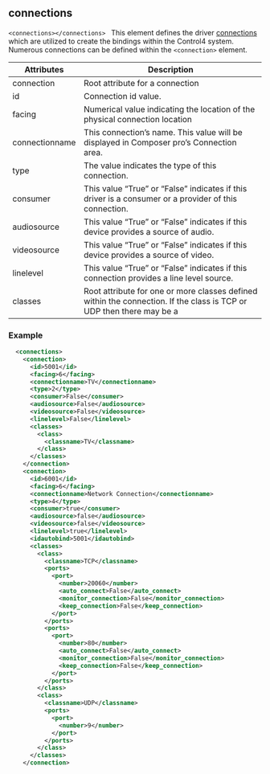 
## connections

`<connections></connections>
`
This element defines the driver [connections][1] which are utilized to create the bindings within the Control4 system. Numerous connections can be defined within the `<connection>` element.


| Attributes | Description |
| --- | --- |
| connection | Root attribute for a connection |
| id | Connection id value. |
| facing | Numerical value indicating the location of the physical connection location |
| connectionname | This connection’s name. This value will be displayed in Composer pro’s Connection area. |
| type | The value indicates the type of this connection. |
| consumer | This value “True” or “False” indicates if this driver is a consumer or a provider of this connection. |
| audiosource | This value “True” or “False” indicates if this device provides a source of audio. |
| videosource | This value “True” or “False” indicates if this device provides a source of video. |
| linelevel | This value “True” or “False” indicates if this connection provides a line level source. |
| classes | Root attribute for one or more classes defined within the connection. If the class is TCP or UDP then there may be a |ports section as seen to the right. This includes the IP Port number for the network connection. |


### Example

```xml
  <connections>
    <connection>
      <id>5001</id>
      <facing>6</facing>
      <connectionname>TV</connectionname>
      <type>2</type>
      <consumer>False</consumer>
      <audiosource>False</audiosource>
      <videosource>False</videosource>
      <linelevel>False</linelevel>
      <classes>
        <class>
          <classname>TV</classname>
        </class>
      </classes>
    </connection>
    <connection>
      <id>6001</id>
      <facing>6</facing>
      <connectionname>Network Connection</connectionname>
      <type>4</type>
      <consumer>true</consumer>
      <audiosource>false</audiosource>
      <videosource>false</videosource>
      <linelevel>true</linelevel>
      <idautobind>5001</idautobind>
      <classes>
        <class>
          <classname>TCP</classname>
          <ports>
            <port>
              <number>20060</number>
              <auto_connect>False</auto_connect>
              <monitor_connection>False</monitor_connection>
              <keep_connection>False</keep_connection>
            </port>
          </ports>
          <ports>
            <port>
              <number>80</number>
              <auto_connect>False</auto_connect>
              <monitor_connection>False</monitor_connection>
              <keep_connection>False</keep_connection>
            </port>
          </ports>
        </class>
        <class>
          <classname>UDP</classname>
          <ports>
            <port>
              <number>9</number>
            </port>
          </ports>
        </class>
      </classes>
    </connection>
```



[1]:	https://control4.github.io/docs-driverworks-fundamentals/#connections